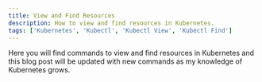 ```yaml
---
title: View and Find Resources
description: How to view and find resources in Kubernetes.
tags: ['Kubernetes', 'Kubectl', 'Kubectl View', 'Kubectl Find']
---
```


Here you will find commands to view and find resources in Kubernetes and this blog post will be updated with new commands as my knowledge of Kubernetes grows.
